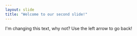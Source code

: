 ```yaml
---
layout: slide
title: "Welcome to our second slide!"
---
```

I'm changing this text, why not?
Use the left arrow to go back!
